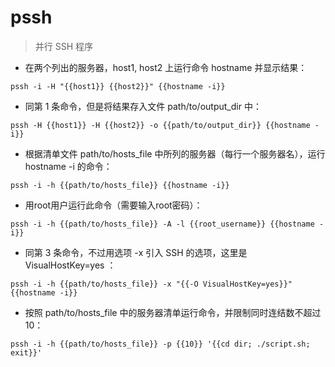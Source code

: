 # pssh

> 并行 SSH 程序

- 在两个列出的服务器，host1, host2 上运行命令 hostname 并显示结果：

`pssh -i -H "{{host1}} {{host2}}" {{hostname -i}}`

- 同第 1 条命令，但是将结果存入文件 path/to/output_dir 中：

`pssh -H {{host1}} -H {{host2}} -o {{path/to/output_dir}} {{hostname -i}}`

- 根据清单文件 path/to/hosts_file 中所列的服务器（每行一个服务器名），运行 hostname -i 的命令：

`pssh -i -h {{path/to/hosts_file}} {{hostname -i}}`

- 用root用户运行此命令（需要输入root密码）：

`pssh -i -h {{path/to/hosts_file}} -A -l {{root_username}} {{hostname -i}}`

- 同第 3 条命令，不过用选项 -x 引入 SSH 的选项，这里是 VisualHostKey=yes ：

`pssh -i -h {{path/to/hosts_file}} -x "{{-O VisualHostKey=yes}}" {{hostname -i}}`

- 按照 path/to/hosts_file 中的服务器清单运行命令，并限制同时连结数不超过10：

`pssh -i -h {{path/to/hosts_file}} -p {{10}} '{{cd dir; ./script.sh; exit}}'`

[#]: contributors: ([潘潘]，[姜太公钓鱼])